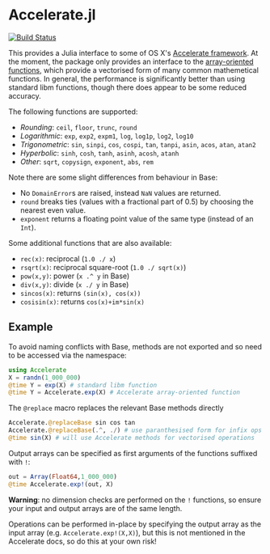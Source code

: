 # Accelerate.jl

[![Build Status](https://travis-ci.org/simonbyrne/Accelerate.jl.svg?branch=master)](https://travis-ci.org/simonbyrne/Accelerate.jl)

This provides a Julia interface to some of OS X's
[Accelerate framework](https://developer.apple.com/library/mac/documentation/Accelerate/Reference/AccelerateFWRef/). At
the moment, the package only provides an interface to the
[array-oriented functions](https://developer.apple.com/library/mac/documentation/Performance/Conceptual/vecLib/index.html#//apple_ref/doc/uid/TP30000414-357225),
which provide a vectorised form of many common mathemetical functions. In
general, the performance is significantly better than using standard libm
functions, though there does appear to be some reduced accuracy.

The following functions are supported:
 * *Rounding*: `ceil`, `floor`, `trunc`, `round`
 * *Logarithmic*: `exp`, `exp2`, `expm1`, `log`, `log1p`, `log2`, `log10`
 * *Trigonometric*: `sin`, `sinpi`, `cos`, `cospi`, `tan`, `tanpi`, `asin`, `acos`, `atan`, `atan2`
 * *Hyperbolic*: `sinh`, `cosh`, `tanh`, `asinh`, `acosh`, `atanh`
 * *Other*: `sqrt`, `copysign`, `exponent`, `abs`, `rem`

Note there are some slight differences from behaviour in Base:
 * No `DomainError`s are raised, instead `NaN` values are returned.
 * `round` breaks ties (values with a fractional part of 0.5) by choosing the
   nearest even value.
 * `exponent` returns a floating point value of the same type (instead of an `Int`).

Some additional functions that are also available:
* `rec(x)`: reciprocal (`1.0 ./ x`)
* `rsqrt(x)`: reciprocal square-root (`1.0 ./ sqrt(x)`)
* `pow(x,y)`: power (`x .^ y` in Base)
* `div(x,y)`: divide (`x ./ y` in Base)
* `sincos(x)`: returns `(sin(x), cos(x))`
* `cosisin(x)`: returns `cos(x)+im*sin(x)`

## Example

To avoid naming conflicts with Base, methods are not exported and so need to
be accessed via the namespace:
```julia
using Accelerate
X = randn(1_000_000)
@time Y = exp(X) # standard libm function
@time Y = Accelerate.exp(X) # Accelerate array-oriented function
```

The `@replace` macro replaces the relevant Base methods directly
```julia
Accelerate.@replaceBase sin cos tan
Accelerate.@replaceBase(.^, ./) # use paranthesised form for infix ops
@time sin(X) # will use Accelerate methods for vectorised operations
```

Output arrays can be specified as first arguments of the functions suffixed
with `!`:
```julia
out = Array(Float64,1_000_000)
@time Accelerate.exp!(out, X)
```

**Warning**: no dimension checks are performed on the `!` functions, so ensure
  your input and output arrays are of the same length.

Operations can be performed in-place by specifying the output array as the
input array (e.g. `Accelerate.exp!(X,X)`), but this is not mentioned in the
Accelerate docs, so do this at your own risk!
